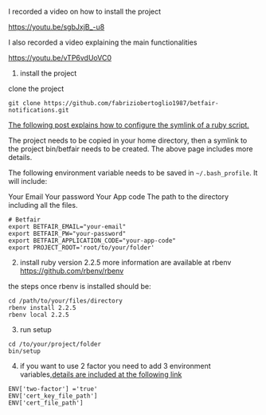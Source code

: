 I recorded a video on how to install the project

https://youtu.be/sgbJxjB_-u8

I also recorded a video explaining the main functionalities

https://youtu.be/vTP6vdUoVC0

1. install the project

clone the project 

```
git clone https://github.com/fabriziobertoglio1987/betfair-notifications.git
```

[The following post explains how to configure the symlink of a ruby script.](https://commandercoriander.net/blog/2013/02/16/making-a-ruby-script-executable/)

The project needs to be copied in your home directory, then a symlink to the project bin/betfair needs to be created. The above page includes more details. 

The following environment variable needs to be saved in `~/.bash_profile`. It will include:

Your Email
Your password
Your App code
The path to the directory including all the files. 

```terminal
# Betfair
export BETFAIR_EMAIL="your-email"
export BETFAIR_PW="your-password"
export BETFAIR_APPLICATION_CODE="your-app-code"
export PROJECT_ROOT='root/to/your/folder'
```

2. install ruby version 2.2.5 
more information are available at rbenv 
https://github.com/rbenv/rbenv

the steps once rbenv is installed should be:

```terminal
cd /path/to/your/files/directory
rbenv install 2.2.5
rbenv local 2.2.5
```
3. run setup

```terminal
cd /to/your/project/folder
bin/setup
```

4. if you want to use 2 factor you need to add 3 environment variables,[details are included at the following link](https://docs.developer.betfair.com/display/1smk3cen4v3lu3yomq5qye0ni/Non-Interactive+%28bot%29+login)

```
ENV['two-factor'] ='true'
ENV['cert_key_file_path']
ENV['cert_file_path']
```
